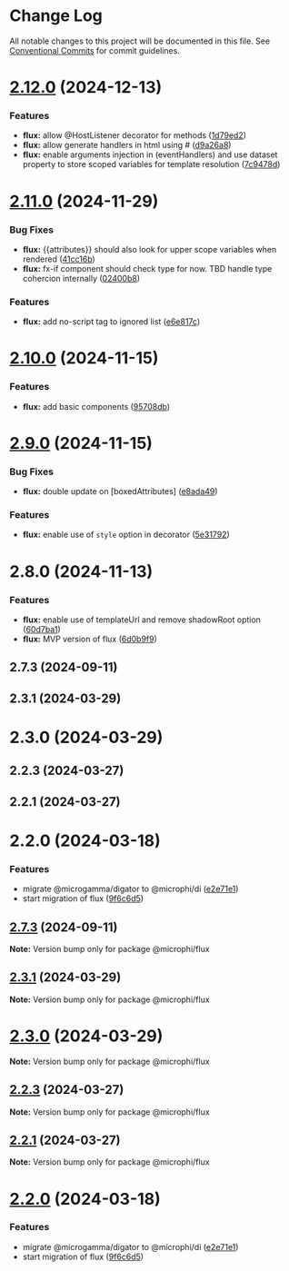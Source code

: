 # Change Log

All notable changes to this project will be documented in this file.
See [Conventional Commits](https://conventionalcommits.org) for commit guidelines.

# [2.12.0](https://github.com/microph1/microphi/compare/@microphi/flux@2.11.0...@microphi/flux@2.12.0) (2024-12-13)

### Features

* **flux:** allow @HostListener decorator for methods ([1d79ed2](https://github.com/microph1/microphi/commit/1d79ed2c8bb4dcc3332076d532f3da3d0229235e))
* **flux:** allow generate handlers in html using # ([d9a26a8](https://github.com/microph1/microphi/commit/d9a26a84b4def1b5c8bfe2536611bfa0281a42f3))
* **flux:** enable arguments injection in (eventHandlers) and use dataset property to store scoped variables for template resolution ([7c9478d](https://github.com/microph1/microphi/commit/7c9478de76c6e2a12cd145ea20e060060c45dd96))

# [2.11.0](https://github.com/microph1/microphi/compare/@microphi/flux@2.10.0...@microphi/flux@2.11.0) (2024-11-29)

### Bug Fixes

* **flux:** {{attributes}} should also look for upper scope variables when rendered ([41cc16b](https://github.com/microph1/microphi/commit/41cc16ba47e2933a5701ae0f652d499753a61b7f))
* **flux:** fx-if component should check type for now. TBD handle type cohercion internally ([02400b8](https://github.com/microph1/microphi/commit/02400b82e0e5cd5f99be7cd7bf2ba4651958d2e9))

### Features

* **flux:** add no-script tag to ignored list ([e6e817c](https://github.com/microph1/microphi/commit/e6e817c2efc6128a41e2cbe856dea95288cbe7e4))

# [2.10.0](https://github.com/microph1/microphi/compare/@microphi/flux@2.9.0...@microphi/flux@2.10.0) (2024-11-15)

### Features

* **flux:** add basic components ([95708db](https://github.com/microph1/microphi/commit/95708db6577c023a26814fb27d2a7c4be2d88417))

# [2.9.0](https://github.com/microph1/microphi/compare/@microphi/flux@2.8.0...@microphi/flux@2.9.0) (2024-11-15)

### Bug Fixes

* **flux:** double update on [boxedAttributes] ([e8ada49](https://github.com/microph1/microphi/commit/e8ada49bbd94187125f592ffaaf77c814d2a9f61))

### Features

* **flux:** enable use of `style` option in decorator ([5e31792](https://github.com/microph1/microphi/commit/5e31792ac0f9b79b128c75c1605779716a892060))

# 2.8.0 (2024-11-13)

### Features

* **flux:** enable use of templateUrl and remove shadowRoot option ([60d7ba1](https://github.com/microph1/microphi/commit/60d7ba1a276b20a9d54d7e1faea8463392319e16))
* **flux:** MVP version of flux ([6d0b9f9](https://github.com/microph1/microphi/commit/6d0b9f91d1b9e43b8429bc3f5d60ff0d0a82630d))

## 2.7.3 (2024-09-11)

## 2.3.1 (2024-03-29)

# 2.3.0 (2024-03-29)

## 2.2.3 (2024-03-27)

## 2.2.1 (2024-03-27)

# 2.2.0 (2024-03-18)

### Features

* migrate @microgamma/digator to @microphi/di ([e2e71e1](https://github.com/microph1/microphi/commit/e2e71e117411efdb6f2372fee086caaa31f0d234))
* start migration of flux ([9f6c6d5](https://github.com/microph1/microphi/commit/9f6c6d5c1259b24519e17461b301e2a87901e1db))

## [2.7.3](https://github.com/microph1/microphi/compare/v2.7.2...v2.7.3) (2024-09-11)

**Note:** Version bump only for package @microphi/flux

## [2.3.1](https://github.com/microph1/microphi/compare/v2.3.0...v2.3.1) (2024-03-29)

**Note:** Version bump only for package @microphi/flux

# [2.3.0](https://github.com/microph1/microphi/compare/v2.2.3...v2.3.0) (2024-03-29)

**Note:** Version bump only for package @microphi/flux

## [2.2.3](https://github.com/microph1/microphi/compare/v2.2.2...v2.2.3) (2024-03-27)

**Note:** Version bump only for package @microphi/flux

## [2.2.1](https://github.com/microph1/microphi/compare/v2.2.0...v2.2.1) (2024-03-27)

**Note:** Version bump only for package @microphi/flux

# [2.2.0](https://github.com/microph1/microphi/compare/v1.2.0...v2.2.0) (2024-03-18)

### Features

* migrate @microgamma/digator to @microphi/di ([e2e71e1](https://github.com/microph1/microphi/commit/e2e71e117411efdb6f2372fee086caaa31f0d234))
* start migration of flux ([9f6c6d5](https://github.com/microph1/microphi/commit/9f6c6d5c1259b24519e17461b301e2a87901e1db))
